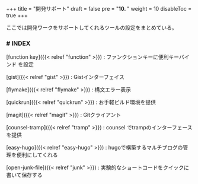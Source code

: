 +++
title = "開発サポート"
draft = false
pre = "<b>10. </b>"
weight = 10
disableToc = true
+++

ここでは開発ワークをサポートしてくれるツールの設定をまとめている。


### # INDEX

[function key]({{< relref "function" >}})
: ファンクションキーに便利キーバインド を設定

[gist]({{< relref "gist" >}})
: Gistインターフェイス

[flymake]({{< relref "flymake" >}})
: 構文エラー表示

[quickrun]({{< relref "quickrun" >}})
: お手軽ビルド環境を提供

[magit]({{< relref "magit" >}})
: Gitクライアント

[counsel-tramp]({{< relref "tramp" >}})
: counsel でtrampのインターフェースを提供

[easy-hugo]({{< relref "easy-hugo" >}})
: hugoで構築するマルチブログの管理を便利にしてくれる

[open-junk-file]({{< relref "junk" >}})
: 実験的なショートコードをクイックに書いて保存する


